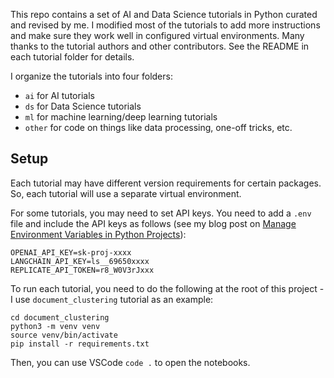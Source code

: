 This repo contains a set of AI and Data Science tutorials in Python curated and revised by me. I modified most of the tutorials to add more instructions and make sure they work well in configured virtual environments. Many thanks to the tutorial authors and other contributors. See the README in each tutorial folder for details.

I organize the tutorials into four folders:

- `ai` for AI tutorials
- `ds` for Data Science tutorials
- `ml` for machine learning/deep learning tutorials
- `other` for code on things like data processing, one-off tricks, etc.

## Setup

Each tutorial may have different version requirements for certain packages. So, each tutorial will use a separate virtual environment. 

For some tutorials, you may need to set API keys. You need to add a `.env` file and include the API keys as follows (see my blog post on [Manage Environment Variables in Python Projects](https://harrywang.me/env)):

```
OPENAI_API_KEY=sk-proj-xxxx
LANGCHAIN_API_KEY=ls__69650xxxx
REPLICATE_API_TOKEN=r8_W0V3rJxxx
```

To run each tutorial, you need to do the following at the root of this project - I use `document_clustering` tutorial as an example:

```
cd document_clustering
python3 -m venv venv
source venv/bin/activate
pip install -r requirements.txt
```

Then, you can use VSCode `code .` to open the notebooks.
